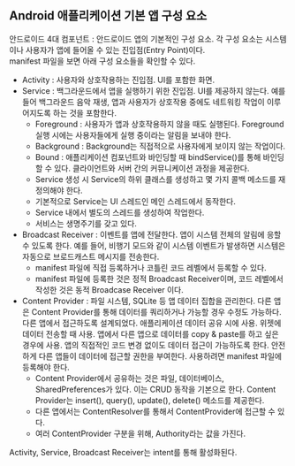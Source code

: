 ## Android 애플리케이션 기본 앱 구성 요소
안드로이드 4대 컴포넌트 : 안드로이드 앱의 기본적인 구성 요소. 각 구성 요소는 시스템이나 사용자가 앱에 들어올 수 있는 진입점(Entry Point)이다.  
manifest 파일을 보면 아래 구성 요소들을 확인할 수 있다.  
  
- Activity : 사용자와 상호작용하는 진입점. UI를 포함한 화면. 
- Service : 백그라운드에서 앱을 실행하기 위한 진입점. UI를 제공하지 않는다. 예를 들어 백그라운드 음악 재생, 앱과 사용자가 상호작용 중에도 네트워킹 작업이 이루어지도록 하는 것을 포함한다.  
  - Foreground : 사용자가 앱과 상호작용하지 않을 때도 실행된다. Foreground 실행 시에는 사용자들에게 실행 중이라는 알림을 보내야 한다.
  - Background : Background는 직접적으로 사용자에게 보이지 않는 작업이다. 
  - Bound : 애플리케이션 컴포넌트와 바인딩할 때 bindService()를 통해 바인딩할 수 있다. 클라이언트와 서버 간의 커뮤니케이션 과정을 제공한다.
  - Service 생성 시 Service의 하위 클래스를 생성하고 몇 가지 콜백 메소드를 재정의해야 한다.
  - 기본적으로 Service는 UI 스레드인 메인 스레드에서 동작한다.
  - Service 내에서 별도의 스레드를 생성하여 작업한다.
  - 서비스는 생명주기를 갖고 있다.
- Broadcast Receiver : 이벤트를 앱에 전달한다. 앱이 시스템 전체의 알림에 응할 수 있도록 한다. 예를 들어, 비행기 모드와 같이 시스템 이벤트가 발생하면 시스템은 자동으로 브로드캐스트 메시지를 전송한다.  
  - manifest 파일에 직접 등록하거나 코틀린 코드 레벨에서 등록할 수 있다.
  - manifest 파일에 등록한 것은 정적 Broadcast Receiver이며, 코드 레벨에서 작성한 것은 동적 Broadcase Receiver 이다.
- Content Provider : 파일 시스템, SQLite 등 앱 데이터 집합을 관리한다. 다른 앱은 Content Provider를 통해 데이터를 쿼리하거나 가능할 경우 수정도 가능하다. 다른 앱에서 접근하도록 설계되었다. 애플리케이션 데이터 공유 시에 사용. 위젯에 데이터 전송할 때 사용. 앱에서 다른 앱으로 데이터를 copy & paste를 하고 싶은 경우에 사용. 앱의 직접적인 코드 변경 없이도 데이터 접근이 가능하도록 한다. 안전하게 다른 앱들이 데이터에 접근할 권한을 부여한다. 사용하려면 manifest 파일에 등록해야 한다. 
  - Content Provider에서 공유하는 것은 파일, 데이터베이스, SharedPreferences가 있다. 이는 CRUD 동작을 기본으로 한다. Content Provider는 insert(), query(), update(), delete() 메소드를 제공한다. 
  - 다른 앱에서는 ContentResolver를 통해서 ContentProvider에 접근할 수 있다.
  - 여러 ContentProvider 구분을 위해, Authority라는 값을 가진다.


Activity, Service, Broadcast Receiver는 intent를 통해 활성화된다.  

 
